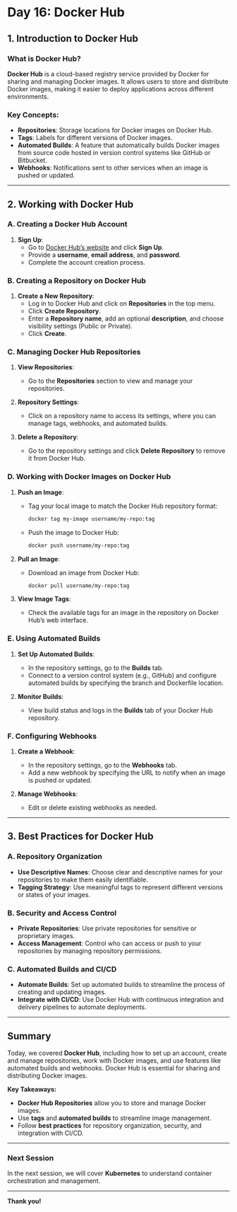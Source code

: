 # Day 16: Docker Hub

## 1. Introduction to Docker Hub

### What is Docker Hub?
**Docker Hub** is a cloud-based registry service provided by Docker for sharing and managing Docker images. It allows users to store and distribute Docker images, making it easier to deploy applications across different environments.

### Key Concepts:
- **Repositories**: Storage locations for Docker images on Docker Hub.
- **Tags**: Labels for different versions of Docker images.
- **Automated Builds**: A feature that automatically builds Docker images from source code hosted in version control systems like GitHub or Bitbucket.
- **Webhooks**: Notifications sent to other services when an image is pushed or updated.

---

## 2. Working with Docker Hub

### A. Creating a Docker Hub Account
1. **Sign Up**:
   - Go to [Docker Hub’s website](https://hub.docker.com/) and click **Sign Up**.
   - Provide a **username**, **email address**, and **password**.
   - Complete the account creation process.

### B. Creating a Repository on Docker Hub
1. **Create a New Repository**:
   - Log in to Docker Hub and click on **Repositories** in the top menu.
   - Click **Create Repository**.
   - Enter a **Repository name**, add an optional **description**, and choose visibility settings (Public or Private).
   - Click **Create**.

### C. Managing Docker Hub Repositories
1. **View Repositories**:
   - Go to the **Repositories** section to view and manage your repositories.

2. **Repository Settings**:
   - Click on a repository name to access its settings, where you can manage tags, webhooks, and automated builds.

3. **Delete a Repository**:
   - Go to the repository settings and click **Delete Repository** to remove it from Docker Hub.

### D. Working with Docker Images on Docker Hub
1. **Push an Image**:
   - Tag your local image to match the Docker Hub repository format:
     ```bash
     docker tag my-image username/my-repo:tag
     ```
   - Push the image to Docker Hub:
     ```bash
     docker push username/my-repo:tag
     ```

2. **Pull an Image**:
   - Download an image from Docker Hub:
     ```bash
     docker pull username/my-repo:tag
     ```

3. **View Image Tags**:
   - Check the available tags for an image in the repository on Docker Hub’s web interface.

### E. Using Automated Builds
1. **Set Up Automated Builds**:
   - In the repository settings, go to the **Builds** tab.
   - Connect to a version control system (e.g., GitHub) and configure automated builds by specifying the branch and Dockerfile location.

2. **Monitor Builds**:
   - View build status and logs in the **Builds** tab of your Docker Hub repository.

### F. Configuring Webhooks
1. **Create a Webhook**:
   - In the repository settings, go to the **Webhooks** tab.
   - Add a new webhook by specifying the URL to notify when an image is pushed or updated.

2. **Manage Webhooks**:
   - Edit or delete existing webhooks as needed.

---

## 3. Best Practices for Docker Hub

### A. Repository Organization
- **Use Descriptive Names**: Choose clear and descriptive names for your repositories to make them easily identifiable.
- **Tagging Strategy**: Use meaningful tags to represent different versions or states of your images.

### B. Security and Access Control
- **Private Repositories**: Use private repositories for sensitive or proprietary images.
- **Access Management**: Control who can access or push to your repositories by managing repository permissions.

### C. Automated Builds and CI/CD
- **Automate Builds**: Set up automated builds to streamline the process of creating and updating images.
- **Integrate with CI/CD**: Use Docker Hub with continuous integration and delivery pipelines to automate deployments.

---

## Summary
Today, we covered **Docker Hub**, including how to set up an account, create and manage repositories, work with Docker images, and use features like automated builds and webhooks. Docker Hub is essential for sharing and distributing Docker images.

**Key Takeaways:**
- **Docker Hub Repositories** allow you to store and manage Docker images.
- Use **tags** and **automated builds** to streamline image management.
- Follow **best practices** for repository organization, security, and integration with CI/CD.

---

### Next Session
In the next session, we will cover **Kubernetes** to understand container orchestration and management.

---

**Thank you!**
